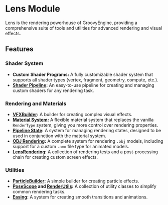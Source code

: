 # Lens Module

Lens is the rendering powerhouse of GroovyEngine, providing a comprehensive suite of tools and utilities for advanced rendering and visual effects.

## Features

### Shader System
- **Custom Shader Programs:** A fully customizable shader system that supports all shader types (vertex, fragment, geometry, compute, etc.).
- **[Shader Pipeline](ShaderPipeline.md):** An easy-to-use pipeline for creating and managing custom shaders for any rendering task.

### Rendering and Materials
- **[VFXBuilder](../html/classio_1_1github_1_1luckymcdev_1_1groovyengine_1_1lens_1_1client_1_1rendering_1_1core_1_1_v_f_x_builders.html):** A builder for creating complex visual effects.
- **[Material System](Materials.md):** A flexible material system that replaces the vanilla `RenderType` system, giving you more control over rendering properties.
- **[Pipeline State](PipelineState.md):** A system for managing rendering states, designed to be used in conjunction with the material system.
- **[OBJ Rendering](ObjRendering.md):** A complete system for rendering `.obj` models, including support for a custom `.amo` file type for animated models.
- **[LensRendering](LensRendering.md):** A collection of rendering tests and a post-processing chain for creating custom screen effects.

### Utilities
- **[ParticleBuilder](../html/classio_1_1github_1_1luckymcdev_1_1groovyengine_1_1lens_1_1client_1_1rendering_1_1particle_1_1_particle_builder.html):** A simple builder for creating particle effects.
- **[PoseScope](PoseScope.md) and [RenderUtils](RenderUtils.md):** A collection of utility classes to simplify common rendering tasks.
- **[Easing](../html/classio_1_1github_1_1luckymcdev_1_1groovyengine_1_1lens_1_1client_1_1systems_1_1easing_1_1_easing.html):** A system for creating smooth transitions and animations.

